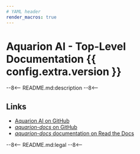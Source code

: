 ```yaml
---
# YAML header
render_macros: true
---
```


# Aquarion AI - Top-Level Documentation {{ config.extra.version }}

<!--
    SPDX-FileCopyrightText: 2025-present Krys Lawrence <aquarion.5.krystopher@spamgourmet.org>
    SPDX-License-Identifier: CC-BY-SA-4.0
-->

<!--
    aquarion-docs documentation © 2025-present by Krys Lawrence is licensed under
    Creative Commons Attribution-ShareAlike 4.0 International. To view a copy of this
    license, visit <https://creativecommons.org/licenses/by-sa/4.0/>
-->

--8<--
README.md:description
--8<--

## Links

- [Aquarion AI on GitHub](https://github.com/aquarion-ai)
- [*aquarion-docs* on GitHub](https://github.com/aquarion-ai/aquarion-docs)
- [*aquarion-docs* documentation on Read the Docs](https://aquarion-docs.readthedocs.io/)

--8<--
README.md:legal
--8<--
